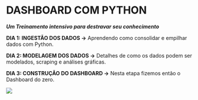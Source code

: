 # DASHBOARD COM PYTHON
***Um Treinamento intensivo para destravar seu conhecimento***

**DIA 1: INGESTÃO DOS DADOS →** Aprendendo como consolidar e empilhar dados com Python.

**DIA 2: MODELAGEM DOS DADOS →** Detalhes de como os dados podem ser modelados, scraping e análises gráficas.

**DIA 3: CONSTRUÇÃO DO DASHBOARD →** Nesta etapa fizemos então o Dashboard do zero.  

![](C:\PythonProjetos\Dashboard_com_Python\img\DashboardPython.png)